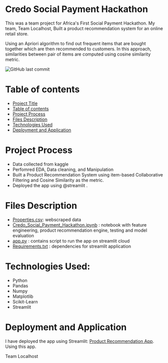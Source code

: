 # Credo Social Payment Hackathon

This was a team project for Africa's First Social Payment Hackathon. My team, Team Localhost, Built a product recommendation system for an online retail store. 

Using an Apriori algorithm to find out frequent items that are bought together which are then recommended to customers. In this approach, similarities between pair of items are computed using cosine similarity metric.

![GitHub last commit](https://img.shields.io/github/last-commit/aadedolapo/Credo-Social-Payment-Hackathon)

# Table of contents
- [Project Title](#Product-Recommendation-System)
- [Table of contents](#table-of-contents)
- [Project Process](#Project-Process)
- [Files Description](#Files-Description)
- [Technologies Used](Technologies-Used)
- [Deployment and Application](#Deployment-and-Application)

# Project Process
* Data collected from kaggle 
* Perfomred EDA, Data cleaning, and Manipulation
* Built a Product Recommendation System using item-based Collaborative Filtering and Cosine Similarity as the metric.
* Deployed the app using @streamlit .

# Files Description
* [Properties.csv](https://github.com/aadedolapo/House-Prices-Prediction-Model/blob/main/Global_Superstore2.csv): webscraped data 
* [Credo_Social_Payment_Hackathon.ipynb](https://github.com/aadedolapo/House-Prices-Prediction-Model/blob/main/House%20prices%20prediction.ipynb) : notebook with feature engineering, product recommendation engine, testing and model evaluation
* [app.py](https://github.com/aadedolapo/House-Prices-Prediction-Model/blob/main/webapp.py) : contains script to run the app on streamlit cloud
* [Requirements.txt](https://github.com/aadedolapo/House-Prices-Prediction-Model/blob/main/requirements.txt) : dependencies for streamlit application

# Technologies Used:
* Python
* Pandas
* Numpy
* Matplotlib
* Scikit-Learn
* Streamlit


# Deployment and Application
I have deployed the app using Streamlit: [Product Recommendation App](https://share.streamlit.io/aadedolapo/credo-social-payment-hackathon/main/app.py).
Using this app.
 

Team Localhost
